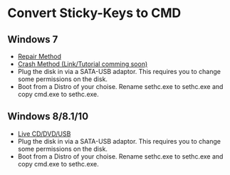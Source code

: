 # Convert Sticky-Keys to CMD

## Windows 7
* [Repair Method](https://www.howtogeek.com/96630/how-to-reset-your-forgotten-windows-password-the-easy-way/)
* [Crash Method (Link/Tutorial comming soon)]()
* Plug the disk in via a SATA-USB adaptor. This requires you to change some permissions on the disk.
* Boot from a Distro of your choise. Rename sethc.exe to sethc.exe and copy cmd.exe to sethc.exe.


## Windows 8/8.1/10
* [Live CD/DVD/USB](https://www.top-password.com/blog/reset-windows-10-password-with-sticky-keys/)
* Plug the disk in via a SATA-USB adaptor. This requires you to change some permissions on the disk.
* Boot from a Distro of your choise. Rename sethc.exe to sethc.exe and copy cmd.exe to sethc.exe.
